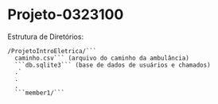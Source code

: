 # Projeto-0323100

Estrutura de Diretórios:

```
/ProjetoIntroEletrica/```
  caminho.csv``` (arquivo do caminho da ambulância)
  ```db.sqlite3``` (base de dados de usuários e chamados)
  .`
  .
  .
  ```member1/```
    
